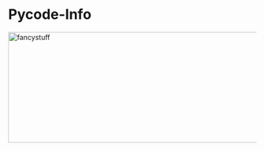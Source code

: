 # Pycode-Info

<img width="1100" height="225" alt="fancystuff" src="https://github.com/user-attachments/assets/65f29165-e20f-4347-b14e-157c24024935" />
